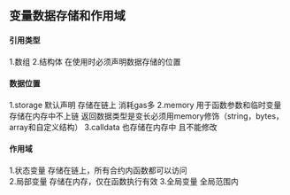 ## 变量数据存储和作用域

#### 引用类型
1.数组
2.结构体
在使用时必须声明数据存储的位置

#### 数据位置
1.storage   默认声明 存储在链上 消耗gas多
2.memory    用于函数参数和临时变量 存储在内存中不上链 返回数据类型是变长必须用memory修饰（string，bytes，array和自定义结构）
3.calldata  也存储在内存中 且不能修改

#### 作用域
1.状态变量  存储在链上，所有合约内函数都可以访问  
2.局部变量  存储在内存，仅在函数执行有效
3.全局变量  全局范围内